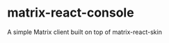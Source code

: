 matrix-react-console
====================

A simple Matrix client built on top of matrix-react-skin
